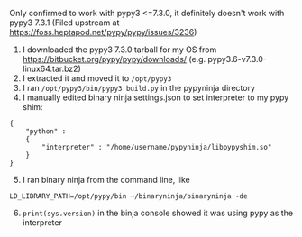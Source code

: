 Only confirmed to work with pypy3 <=7.3.0, it definitely doesn't work with pypy3 7.3.1 (Filed upstream at https://foss.heptapod.net/pypy/pypy/issues/3236)

1. I downloaded the pypy3 7.3.0 tarball for my OS from https://bitbucket.org/pypy/pypy/downloads/ (e.g. pypy3.6-v7.3.0-linux64.tar.bz2)
2. I extracted it and moved it to `/opt/pypy3`
3. I ran `/opt/pypy3/bin/pypy3 build.py` in the pypyninja directory
4. I manually edited binary ninja settings.json to set interpreter to my pypy shim:
```
{
    "python" :
    {
        "interpreter" : "/home/username/pypyninja/libpypyshim.so"
    }
}
```
5. I ran binary ninja from the command line, like
```
LD_LIBRARY_PATH=/opt/pypy/bin ~/binaryninja/binaryninja -de
```

6. `print(sys.version)` in the binja console showed it was using pypy as the interpreter
